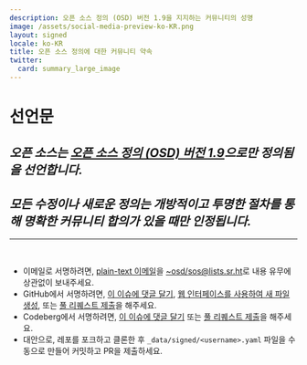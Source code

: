 ```yaml
---
description: 오픈 소스 정의 (OSD) 버전 1.9을 지지하는 커뮤니티의 성명
image: /assets/social-media-preview-ko-KR.png
layout: signed
locale: ko-KR
title: 오픈 소스 정의에 대한 커뮤니티 약속
twitter:
  card: summary_large_image
---
```

# **선언문**

## *오픈 소스는 [오픈 소스 정의 (OSD) 버전 1.9](https://opensourcedefinition.org/)으로만 정의됨을 선언합니다.*

## *모든 수정이나 새로운 정의는 개방적이고 투명한 절차를 통해 명확한 커뮤니티 합의가 있을 때만 인정됩니다.*

---
<br>

- 이메일로 서명하려면, [plain-text 이메일](https://useplaintext.email/)을 [~osd/sos@lists.sr.ht](mailto:~osd/sos@lists.sr.ht)로 내용 유무에 상관없이 보내주세요.
- GitHub에서 서명하려면, [이 이슈에 댓글 달기](https://github.com/OpenSourceDefinition/sos/issues/1), [웹 인터페이스를 사용하여 새 파일 생성](https://github.com/OpenSourceDefinition/sos/new/main/_data/signed), 또는 [풀 리퀘스트 제출](https://github.com/OpenSourceDefinition/sos/pulls)을 해주세요.
- Codeberg에서 서명하려면, [이 이슈에 댓글 달기](https://codeberg.org/osd/sos/issues/1) 또는 [풀 리퀘스트 제출](https://codeberg.org/osd/sos/pulls)을 해주세요.
- 대안으로, 레포를 포크하고 클론한 후 `_data/signed/<username>.yaml` 파일을 수동으로 만들어 커밋하고 PR을 제출하세요.